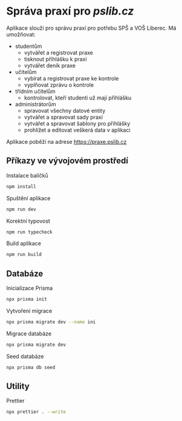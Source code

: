 # Správa praxí pro _pslib.cz_

Aplikace slouží pro správu praxí pro potřebu SPŠ a VOŠ Liberec. Má umožňovat:

- studentům
  - vytvářet a registrovat praxe
  - tisknout přihlášku k praxi
  - vytvářet deník praxe
- učitelům
  - vybírat a registrovat praxe ke kontrole
  - vyplňovat zprávu o kontrole
- třídním učitelům
  - kontrolovat, kteří studenti už mají přihlášku
- administrátorům
  - spravovat všechny datové entity
  - vytvářet a spravovat sady praxí
  - vytvářet a spravovat šablony pro přihlášky
  - prohlížet a editovat veškerá data v aplikaci

Aplikace poběží na adrese https://praxe.pslib.cz

## Příkazy ve vývojovém prostředí

Instalace balíčků

```bash
npm install
```

Spuštění aplikace

```bash
npm run dev
```

Korektní typovost

```bash
npm run typecheck
```

Build aplikace

```bash
npm run build
```

## Databáze

Inicializace Prisma

```bash
npx prisma init
```

Vytvoření migrace

```bash
npx prisma migrate dev --name ini
```

Migrace databáze

```bash
npx prisma migrate dev
```

Seed databáze

```bash
npx prisma db seed
```

## Utility

Prettier

```bash
npx prettier . --write
```
